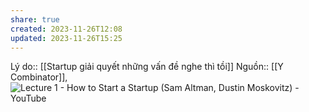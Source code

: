```yaml
---
share: true
created: 2023-11-26T12:08
updated: 2023-11-26T15:25
---
```

Lý do:: [[Startup giải quyết những vấn đề nghe thì tồi]]
Nguồn:: [[Y Combinator]], ![Lecture 1 - How to Start a Startup (Sam Altman, Dustin Moskovitz) - YouTube](https://youtu.be/CBYhVcO4WgI?si=s6BJ5d8ZT3xjJXOB&t=564)
